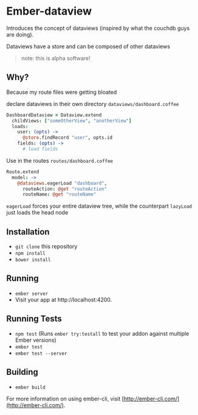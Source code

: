# Ember-dataview

Introduces the concept of dataviews (inspired by what the couchdb guys are doing).

Dataviews have a store and can be composed of other dataviews

>note: this is alpha software!

## Why?
Because my route files were getting bloated

declare dataviews in their own directory `dataviews/dashboard.coffee`
```coffeescript
DashboardDataview = Dataview.extend
  childViews: ["someOtherView", "anotherView"]
  loads:
    user: (opts) ->
      @store.findRecord "user", opts.id
    fields: (opts) ->
      # load fields

```

Use in the routes `routes/dashboard.coffee`
```coffeescript
Route.extend
  model: ->
    @dataviews.eagerLoad "dashboard",
      routeAction: @get "routeAction"
      routeName: @get "routeName"
```
`eagerLoad` forces your entire dataview tree, while the counterpart `lazyLoad` just loads the head node

## Installation

* `git clone` this repository
* `npm install`
* `bower install`

## Running

* `ember server`
* Visit your app at http://localhost:4200.

## Running Tests

* `npm test` (Runs `ember try:testall` to test your addon against multiple Ember versions)
* `ember test`
* `ember test --server`

## Building

* `ember build`

For more information on using ember-cli, visit [http://ember-cli.com/](http://ember-cli.com/).
